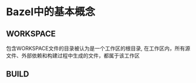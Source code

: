 # Bazel中的基本概念

## WORKSPACE

包含WORKSPACE文件的目录被认为是一个工作区的根目录, 在工作区内，所有源文件、外部依赖和构建过程中生成的文件，都属于该工作区

## BUILD

